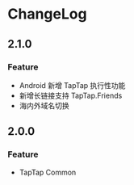 # ChangeLog

## 2.1.0

### Feature

* Android 新增 TapTap 执行性功能
* 新增长链接支持 TapTap.Friends
* 海内外域名切换

## 2.0.0

### Feature

* TapTap Common